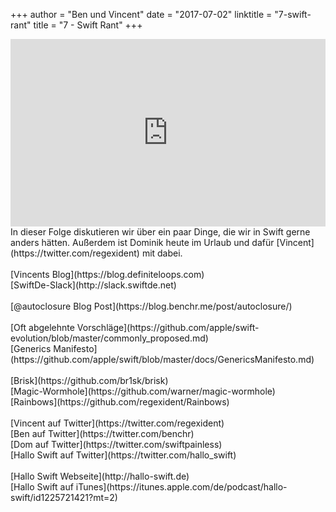 +++
author = "Ben und Vincent"
date = "2017-07-02"
linktitle = "7-swift-rant"
title = "7 - Swift Rant"
+++

<iframe width="100%" height="300" scrolling="no" frameborder="no" src="https://w.soundcloud.com/player/?url=https%3A//api.soundcloud.com/tracks/331171080&amp;auto_play=false&amp;hide_related=true&amp;show_comments=true&amp;show_user=true&amp;show_reposts=false&amp;visual=true"></iframe>
<br>
In dieser Folge diskutieren wir über ein paar Dinge, die wir in Swift gerne anders hätten. Außerdem ist Dominik heute im Urlaub und dafür [Vincent](https://twitter.com/regexident) mit dabei.<br>
<br>
[Vincents Blog](https://blog.definiteloops.com)<br>
[SwiftDe-Slack](http://slack.swiftde.net)<br>
<br>
[@autoclosure Blog Post](https://blog.benchr.me/post/autoclosure/)<br>
<br>
[Oft abgelehnte Vorschläge](https://github.com/apple/swift-evolution/blob/master/commonly_proposed.md)<br>
[Generics Manifesto](https://github.com/apple/swift/blob/master/docs/GenericsManifesto.md)<br>
<br>
[Brisk](https://github.com/br1sk/brisk)<br>
[Magic-Wormhole](https://github.com/warner/magic-wormhole)<br>
[Rainbows](https://github.com/regexident/Rainbows)<br>
<br>
[Vincent auf Twitter](https://twitter.com/regexident)<br>
[Ben auf Twitter](https://twitter.com/benchr)<br>
[Dom auf Twitter](https://twitter.com/swiftpainless)<br>
[Hallo Swift auf Twitter](https://twitter.com/hallo_swift)<br>
<br>
[Hallo Swift Webseite](http://hallo-swift.de)<br>
[Hallo Swift auf iTunes](https://itunes.apple.com/de/podcast/hallo-swift/id1225721421?mt=2)<br>
<br>
